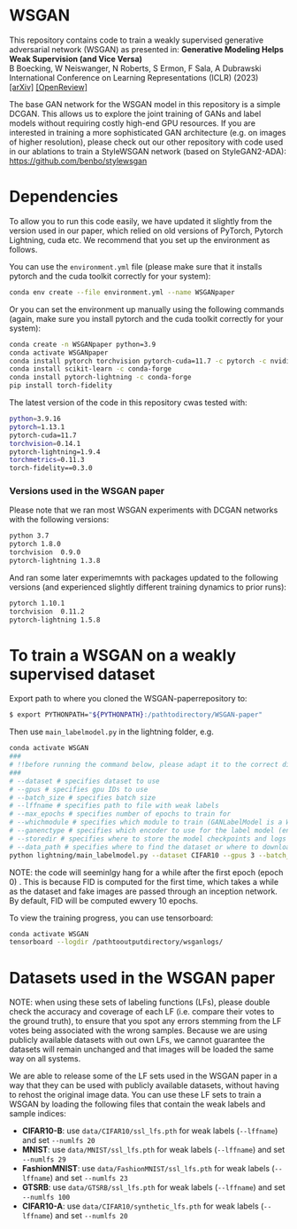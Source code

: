 # WSGAN
This repository contains code to train a weakly supervised generative adversarial network (WSGAN) as presented in: 
**Generative Modeling Helps Weak Supervision (and Vice Versa)**<br>
B Boecking, W Neiswanger, N Roberts, S Ermon, F Sala, A Dubrawski<br>
International Conference on Learning Representations (ICLR) (2023)<br>
<a class="" href="https://arxiv.org/abs/2203.12023">[arXiv]</a> <a class="" href="https://openreview.net/forum?id=3OaBBATwsvP">[OpenReview]</a>

The base GAN network for the WSGAN model in this repository is a simple DCGAN. This allows us to explore the joint training of GANs and label models without requiring costly high-end GPU resources. If you are interested in training a more sophisticated GAN architecture  (e.g. on images of higher resolution), please check out our other repository with code used in our ablations to train a StyleWSGAN network (based on StyleGAN2-ADA): https://github.com/benbo/stylewsgan 


# Dependencies
To allow you to run this code easily, we have updated it slightly from the version used in our paper, which relied on old versions of PyTorch, Pytorch Lightning, cuda etc. We recommend that you set up the environment as follows.

You can use the `environment.yml` file (please make sure that it installs pytorch and the cuda toolkit correctly for your system):
```bash
conda env create --file environment.yml --name WSGANpaper
```
Or you can set the environment up manually using the following commands (again, make sure you install pytorch and the cuda toolkit correctly for your system):
```bash
conda create -n WSGANpaper python=3.9
conda activate WSGANpaper
conda install pytorch torchvision pytorch-cuda=11.7 -c pytorch -c nvidia
conda install scikit-learn -c conda-forge 
conda install pytorch-lightning -c conda-forge
pip install torch-fidelity
```

The latest version of the code in this repository cwas tested with:
```bash
python=3.9.16
pytorch=1.13.1
pytorch-cuda=11.7
torchvision=0.14.1
pytorch-lightning=1.9.4
torchmetrics=0.11.3
torch-fidelity==0.3.0
```


### Versions used in the WSGAN paper
Please note that we ran most WSGAN experiments with DCGAN networks with the following versions: 
```bash
python 3.7
pytorch 1.8.0
torchvision  0.9.0
pytorch-lightning 1.3.8
```
And ran some later experimemnts with packages updated to the following versions (and experienced slightly different training dynamics to prior runs): 
```bash
pytorch 1.10.1
torchvision  0.11.2
pytorch-lightning 1.5.8
```

# To train a WSGAN on a weakly supervised dataset 
Export path to where you cloned the WSGAN-paperrepository to:
```bash
$ export PYTHONPATH="${PYTHONPATH}:/pathtodirectory/WSGAN-paper"
```

Then use `main_labelmodel.py` in the lightning folder, e.g.

```bash
conda activate WSGAN
###
# !!before running the command below, please adapt it to the correct directories on your system!!
###
# --dataset # specifies dataset to use
# --gpus # specifies gpu IDs to use
# --batch_size # specifies batch size
# --lffname # specifies path to file with weak labels
# --max_epochs # specifies number of epochs to train for
# --whichmodule # specifies which module to train (GANLabelModel is a WSGAN, but you can also train an InfoGAN)
# --ganenctype # specifies which encoder to use for the label model (encoderX is recommended)
# --storedir # specifies where to store the model checkpoints and logs
# --data_path # specifies where to find the dataset or where to download it to
python lightning/main_labelmodel.py --dataset CIFAR10 --gpus 3 --batch_size 16 --lffname /pathtodirectory/WSGAN-paper/data/CIFAR10/fixed_LFs.pth --max_epochs 150 --whichmodule GANLabelModel --ganenctype encoderX --storedir /outputs/ --data_path /pathtodownloaddirectory/
```

NOTE: the code will seeminlgy hang for a while after the first epoch (epoch 0) . This is because FID is computed for the first time, which takes a while as the dataset and fake images are passed through an inception network. By default, FID will be computed ewvery 10 epochs. 

To view the training progress, you can use tensorboard:
```bash
conda activate WSGAN
tensorboard --logdir /pathtooutputdirectory/wsganlogs/
```


# Datasets used in the WSGAN paper
NOTE: when using these sets of labeling functions (LFs), please double check the accuracy and coverage of each LF (i.e. compare their votes to the ground truth), to ensure that you spot any errors stemming from the LF votes being associated with the wrong samples. Because we are using publicly available datasets with out own LFs, we cannot guarantee the datasets will remain unchanged and that images will be loaded the same way on all systems.

We are able to release some of the LF sets used in the WSGAN paper in a way that they can be used with publicly available datasets, without having to rehost the original image data. You can use these LF sets to train a WSGAN by loading the following files that contain the weak labels and sample indices:
- **CIFAR10-B**: use ``data/CIFAR10/ssl_lfs.pth`` for weak labels (``--lffname``) and set ``--numlfs 20``
- **MNIST**: use ``data/MNIST/ssl_lfs.pth`` for weak labels (``--lffname``) and set ``--numlfs 29``
- **FashionMNIST**: use ``data/FashionMNIST/ssl_lfs.pth`` for weak labels (``--lffname``) and set ``--numlfs 23``
- **GTSRB**: use ``data/GTSRB/ssl_lfs.pth`` for weak labels (``--lffname``) and set ``--numlfs 100``
- **CIFAR10-A**: use ``data/CIFAR10/synthetic_lfs.pth`` for weak labels (``--lffname``) and set ``--numlfs 20``

